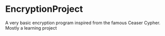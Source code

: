 # EncryptionProject
A very basic encryption program inspired from the famous Ceaser Cypher. Mostly a learning project
